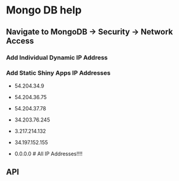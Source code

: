 # Mongo DB help

## Navigate to MongoDB -> Security -> Network Access

### Add Individual Dynamic IP Address

### Add Static Shiny Apps IP Addresses
- 54.204.34.9
- 54.204.36.75
- 54.204.37.78
- 34.203.76.245
- 3.217.214.132
- 34.197.152.155

- 0.0.0.0 # All IP Addresses!!!!


## API 

[//]: # (key: b8bRma7UNr1eGbaQjBb2aftslsjCe3SGltB4acl8o5jC0hrNstH2O1zmaV8QT8zx)